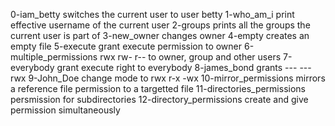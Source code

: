 0-iam_betty switches the current user to user betty
1-who_am_i print effective username of the current user
2-groups prints all the groups the current user is  part of
3-new_owner changes owner
4-empty creates an empty file
5-execute grant execute permission to owner
6-multiple_permissions rwx rw- r-- to owner, group and other users
7-everybody grant execute right to everybody
8-james_bond grants --- --- rwx
9-John_Doe change mode to rwx r-x -wx
10-mirror_permissions mirrors a reference file permission to a targetted file
11-directories_permissions persmission for subdirectories
12-directory_permissions create and give permission simultaneously
